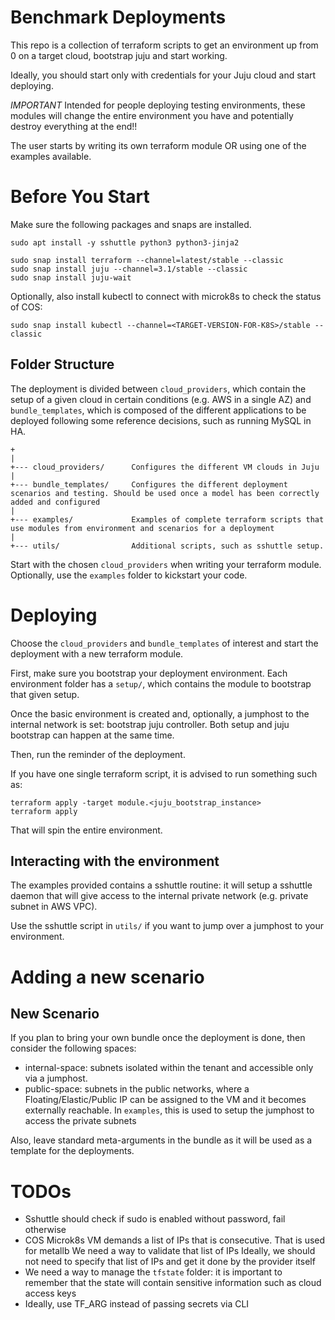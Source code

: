 # Benchmark Deployments

This repo is a collection of terraform scripts to get an environment up from 0 on a target cloud, bootstrap juju and start working.

Ideally, you should start only with credentials for your Juju cloud and start deploying.

*IMPORTANT* Intended for people deploying testing environments, these modules will change the entire environment you have and potentially destroy everything at the end!!

The user starts by writing its own terraform module OR using one of the examples available.

# Before You Start

Make sure the following packages and snaps are installed.

```
sudo apt install -y sshuttle python3 python3-jinja2
```

```
sudo snap install terraform --channel=latest/stable --classic
sudo snap install juju --channel=3.1/stable --classic
sudo snap install juju-wait
```

Optionally, also install kubectl to connect with microk8s to check the status of COS:
```
sudo snap install kubectl --channel=<TARGET-VERSION-FOR-K8S>/stable --classic
```

## Folder Structure

The deployment is divided between `cloud_providers`, which contain the setup of a given cloud in certain conditions (e.g. AWS in a single AZ) and `bundle_templates`, which is composed of the different applications to be deployed following some reference decisions, such as running MySQL in HA.

```
+
|
+--- cloud_providers/      Configures the different VM clouds in Juju
|
+--- bundle_templates/     Configures the different deployment scenarios and testing. Should be used once a model has been correctly added and configured
|
+--- examples/             Examples of complete terraform scripts that use modules from environment and scenarios for a deployment
|
+--- utils/                Additional scripts, such as sshuttle setup.
```

Start with the chosen `cloud_providers` when writing your terraform module. Optionally, use the `examples` folder to kickstart your code.

# Deploying

Choose the `cloud_providers` and `bundle_templates` of interest and start the deployment with a new terraform module.

First, make sure you bootstrap your deployment environment. Each environment folder has a `setup/`, which contains the module to bootstrap that given setup.

Once the basic environment is created and, optionally, a jumphost to the internal network is set: bootstrap juju controller. Both setup and juju bootstrap can happen at the same time.

Then, run the reminder of the deployment.

If you have one single terraform script, it is advised to run something such as:
```
terraform apply -target module.<juju_bootstrap_instance>
terraform apply
```

That will spin the entire environment.

## Interacting with the environment

The examples provided contains a sshuttle routine: it will setup a sshuttle daemon that will give access to the internal private network (e.g. private subnet in AWS VPC).

Use the sshuttle script in `utils/` if you want to jump over a jumphost to your environment.

# Adding a new scenario

## New Scenario

If you plan to bring your own bundle once the deployment is done, then consider the following spaces:
* internal-space: subnets isolated within the tenant and accessible only via a jumphost.
* public-space:  subnets in the public networks, where a Floating/Elastic/Public IP can be assigned to the VM and it becomes externally reachable. In `examples`, this is used to setup the jumphost to access the private subnets

Also, leave standard meta-arguments in the bundle as it will be used as a template for the deployments.

# TODOs

* Sshuttle should check if sudo is enabled without password, fail otherwise
* COS Microk8s VM demands a list of IPs that is consecutive. That is used for metallb
  We need a way to validate that list of IPs
  Ideally, we should not need to specify that list of IPs and get it done by the provider itself
* We need a way to manage the `tfstate` folder: it is important to remember that the state will contain sensitive information such as cloud access keys
* Ideally, use TF_ARG instead of passing secrets via CLI
